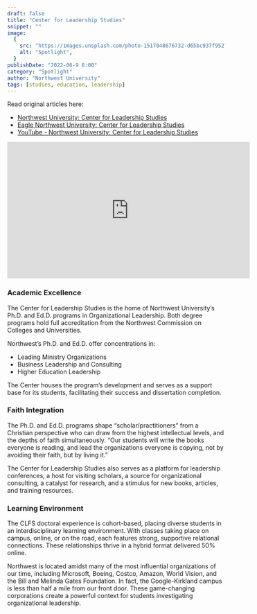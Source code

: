 ```yaml
---
draft: false
title: "Center for Leadership Studies"
snippet: ""
image:
  {
    src: "https://images.unsplash.com/photo-1517048676732-d65bc937f952?q=80&w=1740&auto=format&fit=crop&ixlib=rb-4.0.3&ixid=M3wxMjA3fDB8MHxwaG90by1wYWdlfHx8fGVufDB8fHx8fA%3D%3D",
    alt: "Spotlight",
  }
publishDate: "2022-06-9 8:00"
category: "Spotlight"
author: "Northwest University"
tags: [studies, education, leadership]
---
```


Read original articles here:
- [Northwest University: Center for Leadership Studies](https://www.northwestu.edu/center-leadership-studies)
- [Eagle Northwest University: Center for Leadership Studies](https://eagle.northwestu.edu/academics/center-for-leadership-studies/)
- [YouTube - Northwest University: Center for Leadership Studies](https://www.youtube.com/watch?v=7lWUpYFmWE8)

<iframe width="560" height="315" src="https://www.youtube.com/embed/7lWUpYFmWE8?si=fI9PkUEIGVjW1TCJ" title="YouTube video player" frameborder="0" allow="accelerometer; autoplay; clipboard-write; encrypted-media; gyroscope; picture-in-picture; web-share" allowfullscreen></iframe>

### Academic Excellence

The Center for Leadership Studies is the home of Northwest University’s Ph.D. and Ed.D. programs in Organizational Leadership. Both degree programs hold full accreditation from the Northwest Commission on Colleges and Universities.

Northwest’s Ph.D. and Ed.D. offer concentrations in:

- Leading Ministry Organizations
- Business Leadership and Consulting
- Higher Education Leadership

The Center houses the program’s development and serves as a support base for its students, facilitating their success and dissertation completion.

### Faith Integration

The Ph.D. and Ed.D. programs shape “scholar/practitioners” from a Christian perspective who can draw from the highest intellectual levels, and the depths of faith simultaneously. “Our students will write the books everyone is reading, and lead the organizations everyone is copying, not by avoiding their faith, but by living it.”

The Center for Leadership Studies also serves as a platform for leadership conferences, a host for visiting scholars, a source for organizational consulting, a catalyst for research, and a stimulus for new books, articles, and training resources.

### Learning Environment

The CLFS doctoral experience is cohort-based, placing diverse students in an interdisciplinary learning environment. With classes taking place on campus, online, or on the road, each features strong, supportive relational connections. These relationships thrive in a hybrid format delivered 50% online.

Northwest is located amidst many of the most influential organizations of our time, including Microsoft, Boeing, Costco, Amazon, World Vision, and the Bill and Melinda Gates Foundation. In fact, the Google-Kirkland campus is less than half a mile from our front door. These game-changing corporations create a powerful context for students investigating organizational leadership.